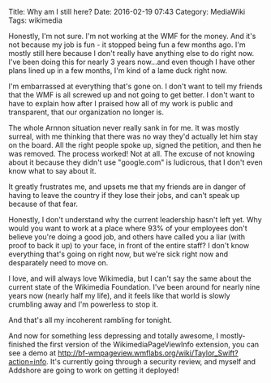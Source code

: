 Title: Why am I still here?
Date: 2016-02-19 07:43
Category: MediaWiki
Tags: wikimedia

Honestly, I'm not sure. I'm not working at the WMF for the money. And it's not because my job is fun - it stopped being fun a few months ago. I'm mostly still here because I don't really have anything else to do right now. I've been doing this for nearly 3 years now...and even though I have other plans lined up in a few months, I'm kind of a lame duck right now.

I'm embarrassed at everything that's gone on. I don't want to tell my friends that the WMF is all screwed up and not going to get better. I don't want to have to explain how after I praised how all of my work is public and transparent, that our organization no longer is.

The whole Arnnon situation never really sank in for me. It was mostly surreal, with me thinking that there was no way they'd actually let him stay on the board. All the right people spoke up, signed the petition, and then he was removed. The process worked! Not at all. The excuse of not knowing about it because they didn't use "google.com" is ludicrous, that I don't even know what to say about it.

It greatly frustrates me, and upsets me that my friends are in danger of having to leave the country if they lose their jobs, and can't speak up because of that fear. 

Honestly, I don't understand why the current leadership hasn't left yet. Why would you want to work at a place where 93% of your employees don't believe you're doing a good job, and others have called you a liar (with proof to back it up) to your face, in front of the entire staff? I don't know everything that's going on right now, but we're sick right now and desparately need to move on.

I love, and will always love Wikimedia, but I can't say the same about the current state of the Wikimedia Foundation. I've been around for nearly nine years now (nearly half my life), and it feels like that world is slowly crumbling away and I'm powerless to stop it.

And that's all my incoherent rambling for tonight.


And now for something less depressing and totally awesome, I mostly-finished the first version of the WikimediaPageViewInfo extension, you can see a demo at <http://bf-wmpageview.wmflabs.org/wiki/Taylor_Swift?action=info>. It's currently going through a security review, and myself and Addshore are going to work on getting it deployed!
